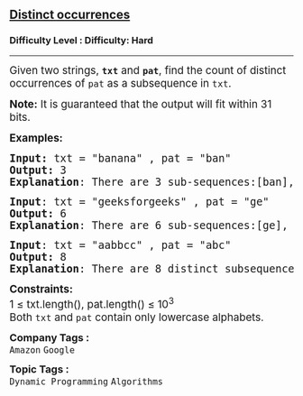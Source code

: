 <h2><a href="https://www.geeksforgeeks.org/problems/distinct-occurrences/1?page=1&company=Google&difficulty=Hard&status=unsolved,attempted&sortBy=submissions">Distinct occurrences</a></h2><h3>Difficulty Level : Difficulty: Hard</h3><hr><div class="problems_problem_content__Xm_eO"><p><span style="font-size: 14pt;">Given two strings, <strong><code>txt</code></strong> and <strong><code>pat</code></strong>, find the count of distinct occurrences of <code>pat</code> as a subsequence in <code>txt</code>.</span></p>
<p><span style="font-size: 14pt;"><strong>Note:</strong> It is guaranteed that the output will fit within 31 bits.</span></p>
<p><span style="font-size: 14pt;"><strong>Examples:</strong></span></p>
<pre><span style="font-size: 14pt;"><strong>Input: </strong>txt = "banana" , pat = "ban"
<strong>Output:</strong> 3
<strong>Explanation</strong>: There are 3 sub-sequences:[ban], [ba n], [b an].
</span></pre>
<pre><span style="font-size: 14pt;"><strong>Input</strong>: txt = "geeksforgeeks" , pat = "ge"
<strong>Output:</strong> 6
<strong>Explanation</strong>: There are 6 sub-sequences:[ge], [ge], [g e], [g e] [g e] and [g e].
</span></pre>
<pre><span style="font-size: 14pt;"><strong>Input</strong>: txt = "aabbcc" , pat = "abc"
<strong>Output: </strong>8
<strong>Explanation</strong>: There are 8 distinct subsequences: [a b c], [a b c], [a b c], [a b c], [a b c], [a b c], [a b c], [a b c].</span></pre>
<p><span style="font-size: 14pt;"><strong>Constraints:</strong><br>1 ≤ txt.length(), pat.length() ≤ 10<sup>3</sup><br>Both <code>txt</code> and <code>pat</code> contain only lowercase alphabets.</span></p></div><p><span style=font-size:18px><strong>Company Tags : </strong><br><code>Amazon</code>&nbsp;<code>Google</code>&nbsp;<br><p><span style=font-size:18px><strong>Topic Tags : </strong><br><code>Dynamic Programming</code>&nbsp;<code>Algorithms</code>&nbsp;